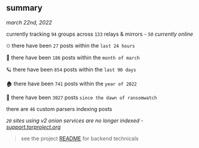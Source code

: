 
## summary
_march 22nd, 2022_

currently tracking `94` groups across `133` relays & mirrors - _`50` currently online_

⏲ there have been `27` posts within the `last 24 hours`

🦈 there have been `186` posts within the `month of march`

🪐 there have been `854` posts within the `last 90 days`

🏚 there have been `741` posts within the `year of 2022`

🦕 there have been `3027` posts `since the dawn of ransomwatch`

there are `46` custom parsers indexing posts

_`20` sites using v2 onion services are no longer indexed - [support.torproject.org](https://support.torproject.org/onionservices/v2-deprecation/)_

> see the project [README](https://github.com/thetanz/ransomwatch#ransomwatch--) for backend technicals
